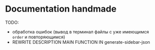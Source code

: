 # Documentation handmade

TODO:
- обработка ошибок (вывод в терминал файлы с уже имеющимся `order` и повторяющимся)
- REWRITE DESCRIPTION MAIN FUNCTION IN generate-sidebar-json
